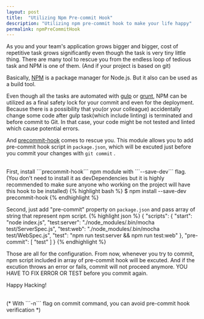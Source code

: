 ```yaml
---
layout: post
title:  "Utilizing Npm Pre-commit Hook"
description: "Utilizing npm pre-commit hook to make your life happy"
permalink: npmPreCommitHook
---
```


As you and your team's application grows bigger and bigger, cost of repetitive task grows significantly even though the task is very tiny little thing. There are many tool to rescue you from the endless loop of tedious task and NPM is one of them. (And if your project is based on git)

Basically, <a href="https://www.npmjs.com/" target="_blank">NPM</a> is a package manager for Node.js. But it also can be used as a build tool.
<!--excerpt_separator-->

Even though all the tasks are automated with <a href="http://gulpjs.com/" target="_blank">gulp</a> or <a href="http://gruntjs.com/" target="_blank">grunt</a>, NPM can be utilized as a final safety lock for your commit and even for the deployment. Because there is a possibility that you(or your colleague) accidentally change some code after gulp task(which include linting) is terminated and before commit to Git. In that case, your code might be not tested and linted which cause potential errors. 

And <a href="https://www.npmjs.com/package/precommit-hook" target="_blank">precommit-hook</a> comes to rescue you. This module allows you to add pre-commit hook script in ```package.json```, which will be excuted just before you commit your changes with ```git commit``` .

<br>
First, install ```precommit-hook``` npm module with ```--save-dev``` flag. (You don't need to install it as devDependencies but it is highly recommended to make sure anyone who working on the project will have this hook to be installed)
{% highlight bash %}
$ npm install --save-dev precommit-hook
{% endhighlight %}
<br>

Second, just add "pre-commit" property on ```package.json``` and pass array of string that represent npm script.
{% highlight json %}
{
  "scripts": {
    "start": "node index.js",
    "test:server": "./node_modules/.bin/mocha  test/ServerSpec.js",
    "test:web": "./node_modules/.bin/mocha test/WebSpec.js",
    "test": "npm run test:server && npm run test:web" 
  },
  "pre-commit": [
    "test" 
  ]
}
{% endhighlight %}
<br>

Those are all for the configuration. From now, whenever you try to commit, npm script included in array of pre-commit hook will be excuted. And if the excution throws an error or fails, commit will not proceed anymore. YOU HAVE TO FIX ERROR OR TEST before you commit again. <br>

Happy Hacking!

<br>
(* With ```-n``` flag on commit command, you can avoid pre-commit hook verification *)  
